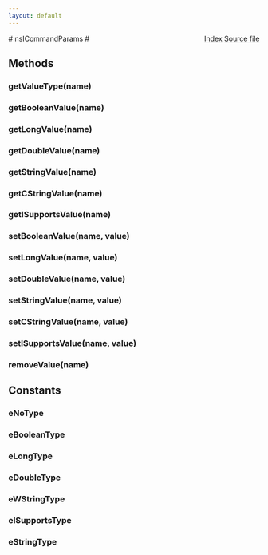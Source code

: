 ```yaml
---
layout: default
---
```

<div class='links' style='float:right'><a href="../index.html">Index</a>
<a href="http://dxr.mozilla.org/mozilla-central/source/embedding/components/commandhandler/nsICommandParams.idl">Source file</a>
</div>
# nsICommandParams #

## Methods ##

### getValueType(name) ###

### getBooleanValue(name) ###

### getLongValue(name) ###

### getDoubleValue(name) ###

### getStringValue(name) ###

### getCStringValue(name) ###

### getISupportsValue(name) ###

### setBooleanValue(name, value) ###

### setLongValue(name, value) ###

### setDoubleValue(name, value) ###

### setStringValue(name, value) ###

### setCStringValue(name, value) ###

### setISupportsValue(name, value) ###

### removeValue(name) ###

## Constants ##

### eNoType ###

### eBooleanType ###

### eLongType ###

### eDoubleType ###

### eWStringType ###

### eISupportsType ###

### eStringType ###

